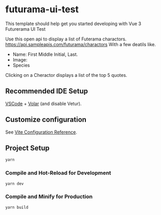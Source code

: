 # futurama-ui-test

This template should help get you started developing with Vue 3 Futurerama UI Test


Use this open api to display a list of Futerama charactors.
https://api.sampleapis.com/futurama/charactors
With a few deatils like.
- Name: First Middle Initial, Last.
- Image:
- Species

Clicking on a Cheractor displays a list of the top 5 quotes.


## Recommended IDE Setup

[VSCode](https://code.visualstudio.com/) + [Volar](https://marketplace.visualstudio.com/items?itemName=Vue.volar) (and disable Vetur).

## Customize configuration

See [Vite Configuration Reference](https://vite.dev/config/).

## Project Setup

```sh
yarn
```

### Compile and Hot-Reload for Development

```sh
yarn dev
```

### Compile and Minify for Production

```sh
yarn build
```
